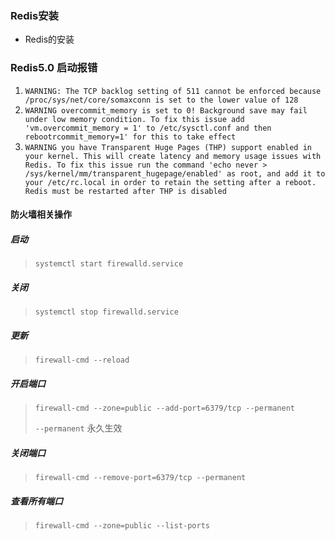 ### Redis安装

- Redis的安装

### Redis5.0 启动报错

1. `WARNING: The TCP backlog setting of 511 cannot be enforced because /proc/sys/net/core/somaxconn is set to the lower value of 128`
2. `WARNING overcommit_memory is set to 0! Background save may fail under low memory condition. To fix this issue add 'vm.overcommit_memory = 1' to /etc/sysctl.conf and then rebootrcommit_memory=1' for this to take effect`
3. `WARNING you have Transparent Huge Pages (THP) support enabled in your kernel. This will create latency and memory usage issues with Redis. To fix this issue run the command 'echo never > /sys/kernel/mm/transparent_hugepage/enabled' as root, and add it to your /etc/rc.local in order to retain the setting after a reboot. Redis must be restarted after THP is disabled`

#### 防火墙相关操作

##### 启动

> `systemctl start firewalld.service`

##### 关闭

> `systemctl stop firewalld.service`

##### 更新

>  `firewall-cmd --reload`

##### 开启端口

> `firewall-cmd --zone=public --add-port=6379/tcp --permanent  `       
>
> `--permanent`  永久生效    

##### 关闭端口

> `firewall-cmd --remove-port=6379/tcp --permanent  `           

##### 查看所有端口

> `firewall-cmd --zone=public --list-ports`




